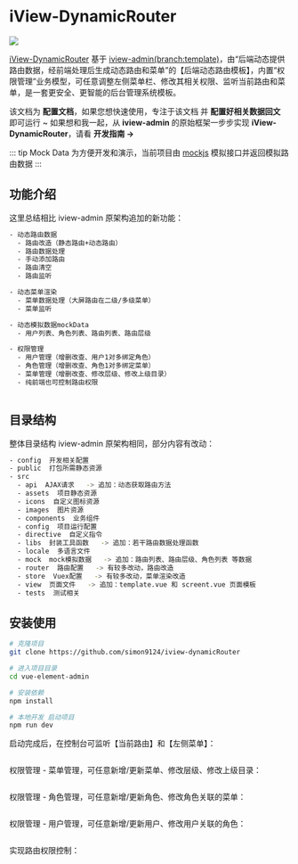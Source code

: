 # iView-DynamicRouter

<a href="https://github.com/iview/iview-admin/tree/template" target="_blank"><img src="https://img.shields.io/badge/iview--admin-template-brightgreen"></a>

<a href="https://github.com/simon9124/iview-dynamicRouter" target="_blank">iView-DynamicRouter</a> 基于 <a href="https://github.com/iview/iview-admin/tree/template" target="_blank">iview-admin(branch:template)</a>，由“后端动态提供路由数据，经前端处理后生成动态路由和菜单”的【后端动态路由模板】，内置“权限管理”业务模型，可任意调整左侧菜单栏、修改其相关权限、监听当前路由和菜单，是一套更安全、更智能的后台管理系统模板。

该文档为 **配置文档**，如果您想快速使用，专注于该文档 并 **配置好相关数据回文** 即可运行 ~ 如果想和我一起，从 **iview-admin** 的原始框架一步步实现 **iView-DynamicRouter**，请看 <a :href="$withBase('/develop/axios/')" target="_blank">**开发指南 →**</a>

::: tip Mock Data
为方便开发和演示，当前项目由 <a href="http://mockjs.com/" target="_blank">mockjs</a> 模拟接口并返回模拟路由数据
:::

## 功能介绍

这里总结相比 iview-admin 原架构追加的新功能：

```bash
- 动态路由数据
  - 路由改造（静态路由+动态路由）
  - 路由数据处理
  - 手动添加路由
  - 路由清空
  - 路由监听

- 动态菜单渲染
  - 菜单数据处理（大屏路由在二级/多级菜单）
  - 菜单监听

- 动态模拟数据mockData
  - 用户列表、角色列表、路由列表、路由层级

- 权限管理
  - 用户管理（增删改查、用户1对多绑定角色）
  - 角色管理（增删改查、角色1对多绑定菜单）
  - 菜单管理（增删改查、修改层级、修改上级目录）
  - 纯前端也可控制路由权限
```

<img :src="$withBase('/assets/gif_新增菜单.gif')">

## 目录结构

整体目录结构 iview-admin 原架构相同，部分内容有改动：

```bash
- config  开发相关配置
- public  打包所需静态资源
- src
  - api  AJAX请求   -> 追加：动态获取路由方法
  - assets  项目静态资源
  - icons  自定义图标资源
  - images  图片资源
  - components  业务组件
  - config  项目运行配置
  - directive  自定义指令
  - libs  封装工具函数   -> 追加：若干路由数据处理函数
  - locale  多语言文件
  - mock  mock模拟数据   -> 追加：路由列表、路由层级、角色列表 等数据
  - router  路由配置   -> 有较多改动，路由改造
  - store  Vuex配置   -> 有较多改动，菜单渲染改造
  - view  页面文件   -> 追加：template.vue 和 screent.vue 页面模板
  - tests  测试相关
```

## 安装使用

```bash
# 克隆项目
git clone https://github.com/simon9124/iview-dynamicRouter

# 进入项目目录
cd vue-element-admin

# 安装依赖
npm install

# 本地开发 启动项目
npm run dev
```

启动完成后，在控制台可监听【当前路由】和【左侧菜单】：

<img :src="$withBase('/assets/控制台查看.png')">

权限管理 - 菜单管理，可任意新增/更新菜单、修改层级、修改上级目录：

<img :src="$withBase('/assets/截图预览_菜单管理.png')">

权限管理 - 角色管理，可任意新增/更新角色、修改角色关联的菜单：

<img :src="$withBase('/assets/截图预览_角色管理.png')">

权限管理 - 用户管理，可任意新增/更新用户、修改用户关联的角色：

<img :src="$withBase('/assets/截图预览_用户管理.png')">

实现路由权限控制：

<img :src="$withBase('/assets/截图预览_路由权限控制.png')">

